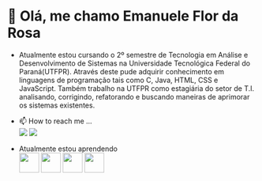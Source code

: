 <h1>👋 Olá, me chamo Emanuele Flor da Rosa</h1>
<p>
  <ul>
    <li>Atualmente estou cursando o 2º semestre de Tecnologia em Análise e Desenvolvimento de Sistemas na Universidade Tecnológica Federal do Paraná(UTFPR). Através deste pude adquirir 
    conhecimento em linguagens de programação tais como C, Java, HTML, CSS e JavaScript. Também trabalho na UTFPR como estagiária do setor de T.I. analisando, corrigindo, refatorando e   
    buscando maneiras de aprimorar os sistemas existentes.</li>
</p>
<p>
<li>📫 How to reach me ... </br></li>
<a href = "mailto:emanueleflordarosa@gmail.com "><img loading="lazy" src="https://img.shields.io/badge/Gmail-D14836?style=for-the-badge&logo=gmail&logoColor=white" target="_blank"></a>
<a href="https://www.linkedin.com/in/emanueleflordarosa" target="_blank"><img loading="lazy" src="https://img.shields.io/badge/-LinkedIn-%230077B5?style=for-the-badge&logo=linkedin&logoColor=white" target="_blank"></a></p>
<p>
  
  <li>Atualmente estou aprendendo <br></li>
  <img loading="lazy" src="https://cdn.jsdelivr.net/gh/devicons/devicon/icons/java/java-original.svg" width="40" height="40"/> <img loading="lazy"
  src="https://cdn.jsdelivr.net/gh/devicons/devicon/icons/html5/html5-original-wordmark.svg" width="40" height="40"/> <img loading="lazy"
  src="https://cdn.jsdelivr.net/gh/devicons/devicon/icons/css3/css3-original-wordmark.svg" width="40" height="40"/> <img loading="lazy"          
  src="https://cdn.jsdelivr.net/gh/devicons/devicon/icons/javascript/javascript-original.svg" width="40" height="40"/> 
</p>
